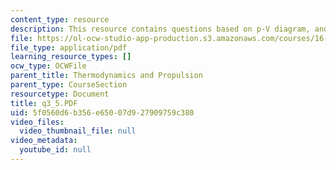 ```yaml
---
content_type: resource
description: This resource contains questions based on p-V diagram, and class response.
file: https://ol-ocw-studio-app-production.s3.amazonaws.com/courses/16-01-unified-engineering-i-ii-iii-iv-fall-2005-spring-2006/5f0560d6b356e65007d927909759c380_q3_5.PDF
file_type: application/pdf
learning_resource_types: []
ocw_type: OCWFile
parent_title: Thermodynamics and Propulsion
parent_type: CourseSection
resourcetype: Document
title: q3_5.PDF
uid: 5f0560d6-b356-e650-07d9-27909759c380
video_files:
  video_thumbnail_file: null
video_metadata:
  youtube_id: null
---
```

